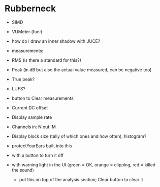 # Rubberneck

-	SIMD

-	VUMeter (fun!)

- how do I draw an inner shadow with JUCE?

-	measurements:
  -	RMS (is there a standard for this?)
  -	Peak (in dB but also the actual value measured, can be negative too)
  -	True peak?
  -	LUFS?
  -	button to Clear measurements
  -	Current DC offset
  -	Display sample rate
  -	Channels in: N out: M
  -	Display block size (tally of which ones and how often); histogram?

-	protectYourEars built into this
  -	with a button to turn it off
  -	with warning light in the UI (green = OK, orange = clipping, red = killed the sound)
    - put this on top of the analysis section; Clear button to clear it
